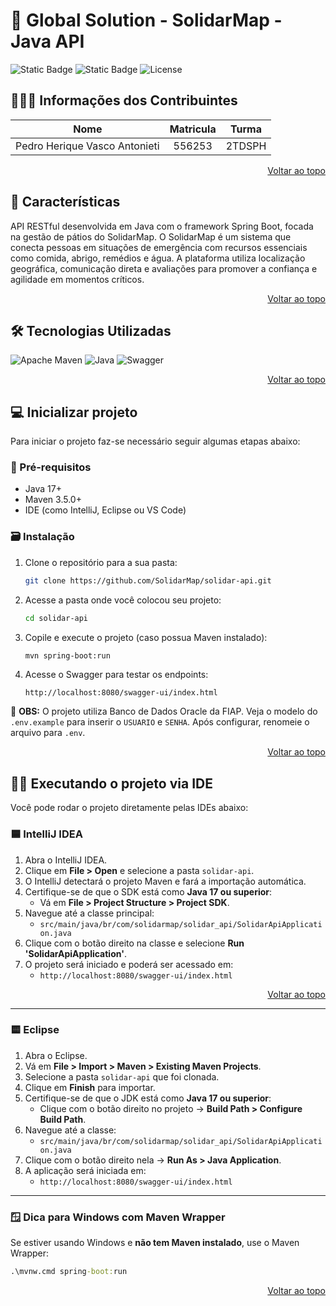 <a id="readme-top"></a>

# 📱 Global Solution - SolidarMap - Java API

![Static Badge](https://img.shields.io/badge/build-passing-brightgreen) ![Static Badge](https://img.shields.io/badge/Version-1.0.0-black) ![License](https://img.shields.io/badge/license-MIT-lightgrey)

## 🧑‍🤝‍🧑 Informações dos Contribuintes

| Nome | Matricula | Turma |
| :------------: | :------------: | :------------: |
| Pedro Herique Vasco Antonieti | 556253 | 2TDSPH |
<p align="right"><a href="#readme-top">Voltar ao topo</a></p>

## 🚩 Características

API RESTful desenvolvida em Java com o framework Spring Boot, focada na gestão de pátios do SolidarMap. O SolidarMap é um sistema que conecta pessoas em situações de emergência com recursos essenciais como comida, abrigo, remédios e água. A plataforma utiliza localização geográfica, comunicação direta e avaliações para promover a confiança e agilidade em momentos críticos.
<p align="right"><a href="#readme-top">Voltar ao topo</a></p>

## 🛠️ Tecnologias Utilizadas

![Apache Maven](https://img.shields.io/badge/Apache%20Maven-C71A36?style=for-the-badge&logo=Apache%20Maven&logoColor=white)
![Java](https://img.shields.io/badge/java-%23ED8B00.svg?style=for-the-badge&logo=openjdk&logoColor=white)
![Swagger](https://img.shields.io/badge/-Swagger-%23Clojure?style=for-the-badge&logo=swagger&logoColor=white)

<p align="right"><a href="#readme-top">Voltar ao topo</a></p>

## 💻 Inicializar projeto

Para iniciar o projeto faz-se necessário seguir algumas etapas abaixo:

### 📝 Pré-requisitos

- Java 17+
- Maven 3.5.0+
- IDE (como IntelliJ, Eclipse ou VS Code)

### 🗃️ Instalação
1. Clone o repositório para a sua pasta:
    ```sh
    git clone https://github.com/SolidarMap/solidar-api.git
    ```
2. Acesse a pasta onde você colocou seu projeto:
    ```sh
    cd solidar-api
    ```
3. Copile e execute o projeto (caso possua Maven instalado):
    ```sh
    mvn spring-boot:run
    ```
4. Acesse o Swagger para testar os endpoints:
    ```text
    http://localhost:8080/swagger-ui/index.html
    ```
📌 **OBS:** O projeto utiliza Banco de Dados Oracle da FIAP. Veja o modelo do `.env.example` para inserir o `USUARIO` e `SENHA`. Após configurar, renomeie o arquivo para `.env`.

<p align="right"><a href="#readme-top">Voltar ao topo</a></p>

## 🧑‍💻 Executando o projeto via IDE

Você pode rodar o projeto diretamente pelas IDEs abaixo:

### 🟦 IntelliJ IDEA

1. Abra o IntelliJ IDEA.
2. Clique em **File > Open** e selecione a pasta `solidar-api`.
3. O IntelliJ detectará o projeto Maven e fará a importação automática.
4. Certifique-se de que o SDK está como **Java 17 ou superior**:
   - Vá em **File > Project Structure > Project SDK**.
5. Navegue até a classe principal:
   - `src/main/java/br/com/solidarmap/solidar_api/SolidarApiApplication.java`
6. Clique com o botão direito na classe e selecione **Run 'SolidarApiApplication'**.
7. O projeto será iniciado e poderá ser acessado em:
   - `http://localhost:8080/swagger-ui/index.html`

<p align="right"><a href="#readme-top">Voltar ao topo</a></p>

---

### 🟨 Eclipse
1. Abra o Eclipse.
2. Vá em **File > Import > Maven > Existing Maven Projects**.
3. Selecione a pasta `solidar-api` que foi clonada.
4. Clique em **Finish** para importar.
5. Certifique-se de que o JDK está como **Java 17 ou superior**:
   - Clique com o botão direito no projeto → **Build Path > Configure Build Path**.
6. Navegue até a classe:
    - `src/main/java/br/com/solidarmap/solidar_api/SolidarApiApplication.java`
7. Clique com o botão direito nela → **Run As > Java Application**.
8. A aplicação será iniciada em:
    - `http://localhost:8080/swagger-ui/index.html`

---

### 🪟 Dica para Windows com Maven Wrapper
Se estiver usando Windows e **não tem Maven instalado**, use o Maven Wrapper:

```cmd
.\mvnw.cmd spring-boot:run
```
   
<p align="right"><a href="#readme-top">Voltar ao topo</a></p>

